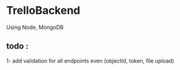 # TrelloBackend
Using Node, MongoDB

## todo : 
1- add validation for all endpoints even (objectId, token, file upload)
